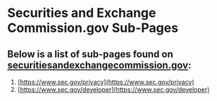 # Securities and Exchange Commission.gov Sub-Pages

## Below is a list of sub-pages found on [securitiesandexchangecommission.gov](https://www.securitiesandexchangecommission.gov):

1. [https://www.sec.gov/privacy](https://www.sec.gov/privacy)
1. [https://www.sec.gov/developer](https://www.sec.gov/developer)
